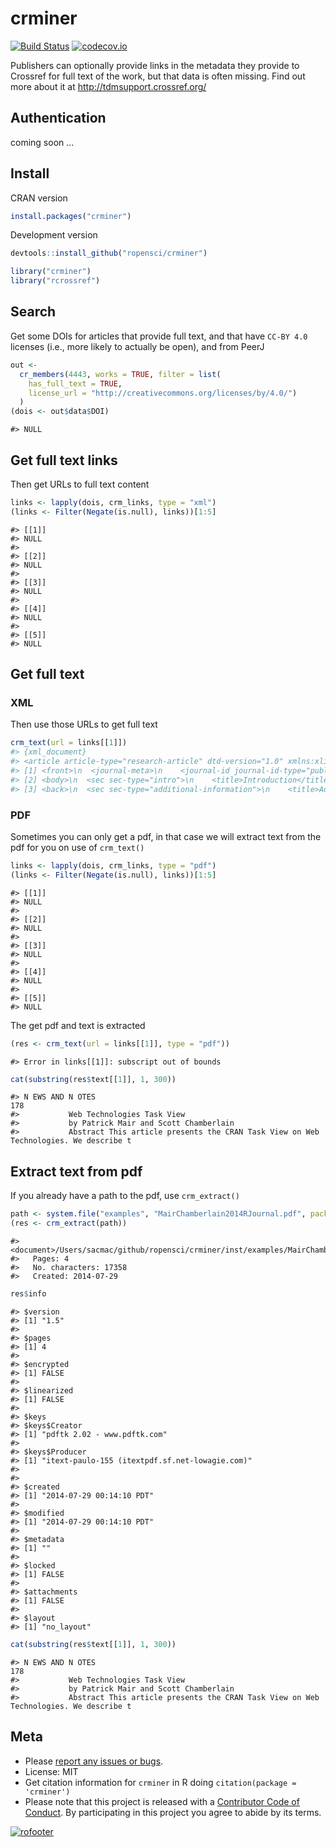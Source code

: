 crminer
=======



[![Build Status](https://travis-ci.org/ropensci/crminer.svg?branch=master)](https://travis-ci.org/ropensci/crminer)
[![codecov.io](https://codecov.io/github/ropensci/crminer/coverage.svg?branch=master)](https://codecov.io/github/ropensci/crminer?branch=master)

Publishers can optionally provide links in the metadata they provide to Crossref for full text of the work, but that data is often missing. Find out more about it at <http://tdmsupport.crossref.org/>

## Authentication

coming soon ...

## Install

CRAN version


```r
install.packages("crminer")
```

Development version


```r
devtools::install_github("ropensci/crminer")
```


```r
library("crminer")
library("rcrossref")
```

## Search

Get some DOIs for articles that provide full text, and that have
`CC-BY 4.0` licenses (i.e., more likely to actually be open), and from
PeerJ


```r
out <-
  cr_members(4443, works = TRUE, filter = list(
    has_full_text = TRUE,
    license_url = "http://creativecommons.org/licenses/by/4.0/")
  )
(dois <- out$data$DOI)
```

```
#> NULL
```

## Get full text links

Then get URLs to full text content


```r
links <- lapply(dois, crm_links, type = "xml")
(links <- Filter(Negate(is.null), links))[1:5]
```

```
#> [[1]]
#> NULL
#> 
#> [[2]]
#> NULL
#> 
#> [[3]]
#> NULL
#> 
#> [[4]]
#> NULL
#> 
#> [[5]]
#> NULL
```

## Get full text

### XML

Then use those URLs to get full text


```r
crm_text(url = links[[1]])
#> {xml_document}
#> <article article-type="research-article" dtd-version="1.0" xmlns:xlink="http://www.w3.org/1999/xlink" ...
#> [1] <front>\n  <journal-meta>\n    <journal-id journal-id-type="publisher-id">peerj-cs</journal-id>\n ...
#> [2] <body>\n  <sec sec-type="intro">\n    <title>Introduction</title>\n    <p>The question of natural ...
#> [3] <back>\n  <sec sec-type="additional-information">\n    <title>Additional Information and Declarat ...
```

### PDF

Sometimes you can only get a pdf, in that case we will extract text from 
the pdf for you on use of `crm_text()`


```r
links <- lapply(dois, crm_links, type = "pdf")
(links <- Filter(Negate(is.null), links))[1:5]
```

```
#> [[1]]
#> NULL
#> 
#> [[2]]
#> NULL
#> 
#> [[3]]
#> NULL
#> 
#> [[4]]
#> NULL
#> 
#> [[5]]
#> NULL
```

The get pdf and text is extracted


```r
(res <- crm_text(url = links[[1]], type = "pdf"))
```

```
#> Error in links[[1]]: subscript out of bounds
```


```r
cat(substring(res$text[[1]], 1, 300))
```

```
#> N EWS AND N OTES                                                                                                     178
#>           Web Technologies Task View
#>           by Patrick Mair and Scott Chamberlain
#>           Abstract This article presents the CRAN Task View on Web Technologies. We describe t
```

## Extract text from pdf

If you already have a path to the pdf, use `crm_extract()`


```r
path <- system.file("examples", "MairChamberlain2014RJournal.pdf", package = "crminer")
(res <- crm_extract(path))
```

```
#> <document>/Users/sacmac/github/ropensci/crminer/inst/examples/MairChamberlain2014RJournal.pdf
#>   Pages: 4
#>   No. characters: 17358
#>   Created: 2014-07-29
```

```r
res$info
```

```
#> $version
#> [1] "1.5"
#> 
#> $pages
#> [1] 4
#> 
#> $encrypted
#> [1] FALSE
#> 
#> $linearized
#> [1] FALSE
#> 
#> $keys
#> $keys$Creator
#> [1] "pdftk 2.02 - www.pdftk.com"
#> 
#> $keys$Producer
#> [1] "itext-paulo-155 (itextpdf.sf.net-lowagie.com)"
#> 
#> 
#> $created
#> [1] "2014-07-29 00:14:10 PDT"
#> 
#> $modified
#> [1] "2014-07-29 00:14:10 PDT"
#> 
#> $metadata
#> [1] ""
#> 
#> $locked
#> [1] FALSE
#> 
#> $attachments
#> [1] FALSE
#> 
#> $layout
#> [1] "no_layout"
```

```r
cat(substring(res$text[[1]], 1, 300))
```

```
#> N EWS AND N OTES                                                                                                     178
#>           Web Technologies Task View
#>           by Patrick Mair and Scott Chamberlain
#>           Abstract This article presents the CRAN Task View on Web Technologies. We describe t
```


## Meta

* Please [report any issues or bugs](https://github.com/ropensci/crminer/issues).
* License: MIT
* Get citation information for `crminer` in R doing `citation(package = 'crminer')`
* Please note that this project is released with a [Contributor Code of Conduct](CONDUCT.md). By participating in this project you agree to abide by its terms.

[![rofooter](https://ropensci.org/public_images/github_footer.png)](https://ropensci.org)
